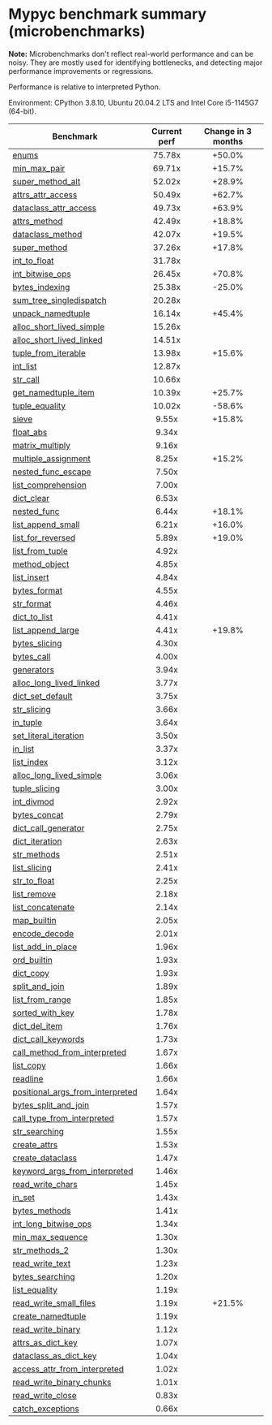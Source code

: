 # Mypyc benchmark summary (microbenchmarks)

**Note:** Microbenchmarks don't reflect real-world performance and can be noisy.
           They are mostly used for identifying bottlenecks, and detecting major performance
           improvements or regressions.

Performance is relative to interpreted Python.

Environment: CPython 3.8.10, Ubuntu 20.04.2 LTS and Intel Core i5-1145G7 (64-bit).

| Benchmark | Current perf | Change in 3 months |
| --- | :---: | :---: |
| [enums](benchmarks/enums.md) | 75.78x | +50.0% |
| [min_max_pair](benchmarks/min_max_pair.md) | 69.71x | +15.7% |
| [super_method_alt](benchmarks/super_method_alt.md) | 52.02x | +28.9% |
| [attrs_attr_access](benchmarks/attrs_attr_access.md) | 50.49x | +62.7% |
| [dataclass_attr_access](benchmarks/dataclass_attr_access.md) | 49.73x | +63.9% |
| [attrs_method](benchmarks/attrs_method.md) | 42.49x | +18.8% |
| [dataclass_method](benchmarks/dataclass_method.md) | 42.07x | +19.5% |
| [super_method](benchmarks/super_method.md) | 37.26x | +17.8% |
| [int_to_float](benchmarks/int_to_float.md) | 31.78x |  |
| [int_bitwise_ops](benchmarks/int_bitwise_ops.md) | 26.45x | +70.8% |
| [bytes_indexing](benchmarks/bytes_indexing.md) | 25.38x | -25.0% |
| [sum_tree_singledispatch](benchmarks/sum_tree_singledispatch.md) | 20.28x |  |
| [unpack_namedtuple](benchmarks/unpack_namedtuple.md) | 16.14x | +45.4% |
| [alloc_short_lived_simple](benchmarks/alloc_short_lived_simple.md) | 15.26x |  |
| [alloc_short_lived_linked](benchmarks/alloc_short_lived_linked.md) | 14.51x |  |
| [tuple_from_iterable](benchmarks/tuple_from_iterable.md) | 13.98x | +15.6% |
| [int_list](benchmarks/int_list.md) | 12.87x |  |
| [str_call](benchmarks/str_call.md) | 10.66x |  |
| [get_namedtuple_item](benchmarks/get_namedtuple_item.md) | 10.39x | +25.7% |
| [tuple_equality](benchmarks/tuple_equality.md) | 10.02x | -58.6% |
| [sieve](benchmarks/sieve.md) | 9.55x | +15.8% |
| [float_abs](benchmarks/float_abs.md) | 9.34x |  |
| [matrix_multiply](benchmarks/matrix_multiply.md) | 9.16x |  |
| [multiple_assignment](benchmarks/multiple_assignment.md) | 8.25x | +15.2% |
| [nested_func_escape](benchmarks/nested_func_escape.md) | 7.50x |  |
| [list_comprehension](benchmarks/list_comprehension.md) | 7.00x |  |
| [dict_clear](benchmarks/dict_clear.md) | 6.53x |  |
| [nested_func](benchmarks/nested_func.md) | 6.44x | +18.1% |
| [list_append_small](benchmarks/list_append_small.md) | 6.21x | +16.0% |
| [list_for_reversed](benchmarks/list_for_reversed.md) | 5.89x | +19.0% |
| [list_from_tuple](benchmarks/list_from_tuple.md) | 4.92x |  |
| [method_object](benchmarks/method_object.md) | 4.85x |  |
| [list_insert](benchmarks/list_insert.md) | 4.84x |  |
| [bytes_format](benchmarks/bytes_format.md) | 4.55x |  |
| [str_format](benchmarks/str_format.md) | 4.46x |  |
| [dict_to_list](benchmarks/dict_to_list.md) | 4.41x |  |
| [list_append_large](benchmarks/list_append_large.md) | 4.41x | +19.8% |
| [bytes_slicing](benchmarks/bytes_slicing.md) | 4.30x |  |
| [bytes_call](benchmarks/bytes_call.md) | 4.00x |  |
| [generators](benchmarks/generators.md) | 3.94x |  |
| [alloc_long_lived_linked](benchmarks/alloc_long_lived_linked.md) | 3.77x |  |
| [dict_set_default](benchmarks/dict_set_default.md) | 3.75x |  |
| [str_slicing](benchmarks/str_slicing.md) | 3.66x |  |
| [in_tuple](benchmarks/in_tuple.md) | 3.64x |  |
| [set_literal_iteration](benchmarks/set_literal_iteration.md) | 3.50x |  |
| [in_list](benchmarks/in_list.md) | 3.37x |  |
| [list_index](benchmarks/list_index.md) | 3.12x |  |
| [alloc_long_lived_simple](benchmarks/alloc_long_lived_simple.md) | 3.06x |  |
| [tuple_slicing](benchmarks/tuple_slicing.md) | 3.00x |  |
| [int_divmod](benchmarks/int_divmod.md) | 2.92x |  |
| [bytes_concat](benchmarks/bytes_concat.md) | 2.79x |  |
| [dict_call_generator](benchmarks/dict_call_generator.md) | 2.75x |  |
| [dict_iteration](benchmarks/dict_iteration.md) | 2.63x |  |
| [str_methods](benchmarks/str_methods.md) | 2.51x |  |
| [list_slicing](benchmarks/list_slicing.md) | 2.41x |  |
| [str_to_float](benchmarks/str_to_float.md) | 2.25x |  |
| [list_remove](benchmarks/list_remove.md) | 2.18x |  |
| [list_concatenate](benchmarks/list_concatenate.md) | 2.14x |  |
| [map_builtin](benchmarks/map_builtin.md) | 2.05x |  |
| [encode_decode](benchmarks/encode_decode.md) | 2.01x |  |
| [list_add_in_place](benchmarks/list_add_in_place.md) | 1.96x |  |
| [ord_builtin](benchmarks/ord_builtin.md) | 1.93x |  |
| [dict_copy](benchmarks/dict_copy.md) | 1.93x |  |
| [split_and_join](benchmarks/split_and_join.md) | 1.89x |  |
| [list_from_range](benchmarks/list_from_range.md) | 1.85x |  |
| [sorted_with_key](benchmarks/sorted_with_key.md) | 1.78x |  |
| [dict_del_item](benchmarks/dict_del_item.md) | 1.76x |  |
| [dict_call_keywords](benchmarks/dict_call_keywords.md) | 1.73x |  |
| [call_method_from_interpreted](benchmarks/call_method_from_interpreted.md) | 1.67x |  |
| [list_copy](benchmarks/list_copy.md) | 1.66x |  |
| [readline](benchmarks/readline.md) | 1.66x |  |
| [positional_args_from_interpreted](benchmarks/positional_args_from_interpreted.md) | 1.64x |  |
| [bytes_split_and_join](benchmarks/bytes_split_and_join.md) | 1.57x |  |
| [call_type_from_interpreted](benchmarks/call_type_from_interpreted.md) | 1.57x |  |
| [str_searching](benchmarks/str_searching.md) | 1.55x |  |
| [create_attrs](benchmarks/create_attrs.md) | 1.53x |  |
| [create_dataclass](benchmarks/create_dataclass.md) | 1.47x |  |
| [keyword_args_from_interpreted](benchmarks/keyword_args_from_interpreted.md) | 1.46x |  |
| [read_write_chars](benchmarks/read_write_chars.md) | 1.45x |  |
| [in_set](benchmarks/in_set.md) | 1.43x |  |
| [bytes_methods](benchmarks/bytes_methods.md) | 1.41x |  |
| [int_long_bitwise_ops](benchmarks/int_long_bitwise_ops.md) | 1.34x |  |
| [min_max_sequence](benchmarks/min_max_sequence.md) | 1.30x |  |
| [str_methods_2](benchmarks/str_methods_2.md) | 1.30x |  |
| [read_write_text](benchmarks/read_write_text.md) | 1.23x |  |
| [bytes_searching](benchmarks/bytes_searching.md) | 1.20x |  |
| [list_equality](benchmarks/list_equality.md) | 1.19x |  |
| [read_write_small_files](benchmarks/read_write_small_files.md) | 1.19x | +21.5% |
| [create_namedtuple](benchmarks/create_namedtuple.md) | 1.19x |  |
| [read_write_binary](benchmarks/read_write_binary.md) | 1.12x |  |
| [attrs_as_dict_key](benchmarks/attrs_as_dict_key.md) | 1.07x |  |
| [dataclass_as_dict_key](benchmarks/dataclass_as_dict_key.md) | 1.04x |  |
| [access_attr_from_interpreted](benchmarks/access_attr_from_interpreted.md) | 1.02x |  |
| [read_write_binary_chunks](benchmarks/read_write_binary_chunks.md) | 1.01x |  |
| [read_write_close](benchmarks/read_write_close.md) | 0.83x |  |
| [catch_exceptions](benchmarks/catch_exceptions.md) | 0.66x |  |
